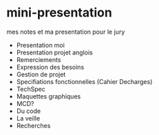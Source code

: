 # mini-presentation
mes notes et ma presentation pour le jury


- Presentation moi
- Presentation projet anglois
- Remerciements
- Expression des besoins
- Gestion de projet
- Specifiations fonctionnelles (Cahier Decharges)
- TechSpec
- Maquettes graphiques
- MCD?
- Du code
- La veille
- Recherches
